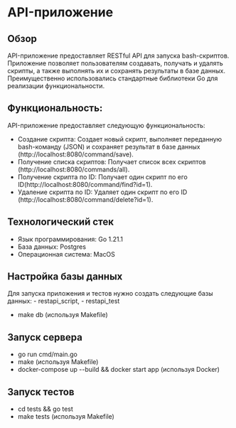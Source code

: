 #  API-приложение
##
## Обзор
API-приложение предоставляет RESTful API для запуска bash-скриптов. Приложение позволяет пользователям создавать, получать и удалять скрипты, а также выполнять их и сохранять результаты в базе данных. Преимущественно использовались стандартные библиотеки Go для реализации функциональности.

##
## Функциональность:

API-приложение предоставляет следующую функциональность:
- Создание скрипта: Создает новый скрипт, выполняет переданную bash-команду (JSON) и сохраняет результат в базе данных (http://localhost:8080/command/save).
- Получение списка скриптов: Получает список всех скриптов (http://localhost:8080/commands/all).
- Получение скрипта по ID: Получает один скрипт по его ID(http://localhost:8080/command/find?id=1).
- Удаление скрипта по ID: Удаляет один скрипт по его ID (http://localhost:8080/command/delete?id=1).

##
## Технологический стек

- Язык программирования: Go 1.21.1
- База данных: Postgres
- Операционная система: MacOS

##
## Настройка базы данных
Для запуска приложения и тестов нужно создать следующие базы данных: - restapi_script, - restapi_test
- make db (используя Makefile)


##
## Запуск сервера
 
- go run cmd/main.go
- make (используя Makefile)
- docker-compose up --build && docker start app (используя Docker)

##
## Запуск тестов
- cd tests && go test
- make tests (используя Makefile)

